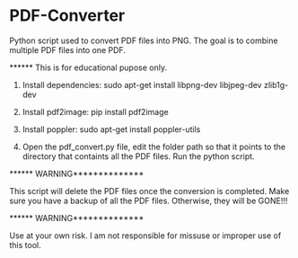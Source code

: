 # PDF-Converter

Python script used to convert PDF files into PNG. The goal is to combine multiple PDF files into one PDF. 

****** This is for educational pupose only. 

1. Install dependencies: sudo apt-get install libpng-dev libjpeg-dev zlib1g-dev

2. Install pdf2image: pip install pdf2image

3. Install poppler: sudo apt-get install poppler-utils

4. Open the pdf_convert.py file, edit the folder path so that it points to the directory that containts all the PDF files. Run the python script.

****** WARNING**************

This script will delete the PDF files once the conversion is completed. Make sure you have a backup of all the PDF files. Otherwise, they will be GONE!!!

****** WARNING**************


Use at your own risk. I am not responsible for missuse or improper use of this tool. 
